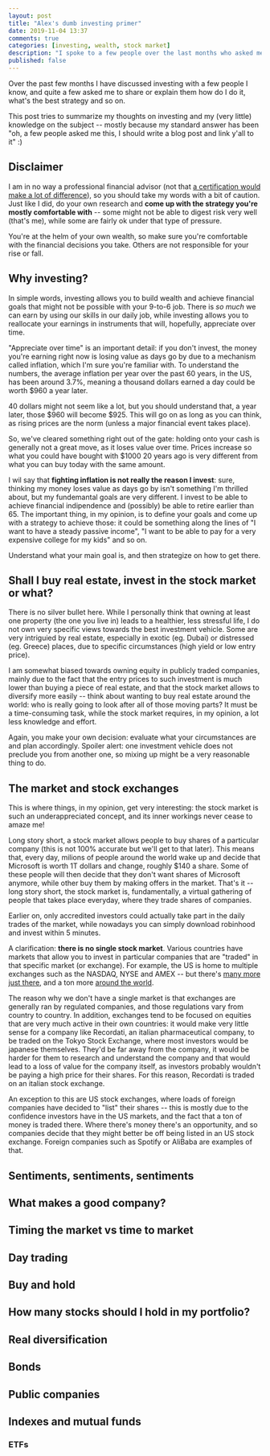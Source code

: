 ```yaml
---
layout: post
title: "Alex's dumb investing primer"
date: 2019-11-04 13:37
comments: true
categories: [investing, wealth, stock market]
description: "I spoke to a few people over the last months who asked me how could they get into investing: here are my advices and thoughts."
published: false
---
```


Over the past few months I have discussed investing with a few people I know,
and quite a few asked me to share or explain them how do I do it, what's the
best strategy and so on.

This post tries to summarize my thoughts on investing and my (very little)
knowledge on the subject -- mostly because my standard answer has been
"oh, a few people asked me this, I should write a blog post and link y'all
to it" :)

<!-- more -->

## Disclaimer

I am in no way a professional financial advisor (not that [a certification
would make a lot of difference](https://www.youtube.com/watch?v=gvZSpET11ZY&t=955s)),
so you should take my words with a bit of caution. Just like I did, do your own
research and **come up with the strategy you're mostly comfortable with** -- some
might not be able to digest risk very well (that's me), while some are fairly
ok under that type of pressure.

You're at the helm of your own wealth, so make sure you're comfortable with the
financial decisions you take. Others are not responsible for your rise or fall.

## Why investing?

In simple words, investing allows you to build wealth and achieve financial goals
that might not be possible with your 9-to-6 job. There is *so much* we can earn
by using our skills in our daily job, while investing allows you to reallocate
your earnings in instruments that will, hopefully, appreciate over time.

"Appreciate over time" is an important detail: if you don't invest, the money
you're earning right now is losing value as days go by due to a mechanism called
inflation, which I'm sure you're familiar with. To understand the numbers, the average
inflation per year over the past 60 years, in the US, has been around 3.7%, meaning
a thousand dollars earned a day could be worth $960 a year later.

40 dollars might not seem like a lot, but you should understand that, a year later, those
$960 will become $925. This will go on as long as you can think,
as rising prices are the norm (unless a major financial event takes place).

So, we've cleared something right out of the gate: holding onto your cash is
generally not a great move, as it loses value over time. Prices increase so what
you could have bought with $1000 20 years ago is very different from what you can buy
today with the same amount.

I wil say that **fighting inflation is not really the reason I invest**: sure,
thinking my money loses value as days go by isn't something I'm thrilled about,
but my fundemantal goals are very different. I invest to be able to achieve
financial indipendence and (possibly) be able to retire earlier than 65. The important thing,
in my opinion, is to define your goals and come up with a strategy to achieve those:
it could be something along the lines of "I want to have a steady passive income",
"I want to be able to pay for a very expensive college for my kids" and so on.

Understand what your main goal is, and then strategize on how to get there.

## Shall I buy real estate, invest in the stock market or what?

There is no silver bullet here. While I personally think that owning at least
one property (the one you live in) leads to a healthier, less stressful life,
I do not own very specific views towards the best investment vehicle. Some are
very intriguied by real estate, especially in exotic (eg. Dubai) or distressed
(eg. Greece) places, due to specific circumstances (high yield or low entry price).

I am somewhat biased towards owning equity in publicly traded companies, mainly due
to the fact that the entry prices to such investment is much lower than buying a piece
of real estate, and that the stock market allows to diversify more easily -- think about
wanting to buy real estate around the world: who is really going to look after all
of those moving parts? It must be a time-consuming task, while the stock market requires,
in my opinion, a lot less knowledge and effort.

Again, you make your own decision: evaluate what your circumstances are and plan
accordingly. Spoiler alert: one investment vehicle does not preclude you from
another one, so mixing up might be a very reasonable thing to do.

## The market and stock exchanges

This is where things, in my opinion, get very interesting: the stock market is such
an underappreciated concept, and its inner workings never cease to amaze me!

Long story short, a stock market allows people to buy shares of a particular company
(this is not 100% accurate but we'll get to that later). This means that, every day,
milions of people around the world wake up and decide that Microsoft is worth 1T
dollars and change, roughly $140 a share. Some of these people will then decide that
they don't want shares of Microsoft anymore, while other buy them by making offers
in the market. That's it -- long story short, the stock market is, fundamentally,
a virtual gathering of people that takes place everyday, where they trade shares of
companies.

Earlier on, only accredited investors could actually take part in the daily trades
of the market, while nowadays you can simply download robinhood and invest within
5 minutes.

A clarification: **there is no single stock market**. Various countries have markets
that allow you to invest in particular companies that are "traded" in that specific
market (or exchange). For example, the US is home to multiple exchanges such as the
NASDAQ, NYSE and AMEX -- but there's [many more just there](https://www.investopedia.com/ask/answers/08/security-market-usa.asp),
and a ton more [around the world](https://en.wikipedia.org/wiki/List_of_stock_exchanges).

The reason why we don't have a single market is that exchanges are generally ran by
regulated companies, and those regulations vary from country to country. In addition,
exchanges tend to be focused on equities that are very much active in their own countries:
it would make very little sense for a company like Recordati, an italian pharmaceutical
company, to be traded on the Tokyo Stock Exchange, where most investors would be
japanese themselves. They'd be far away from the company, it would be harder for them
to research and understand the company and that would lead to a loss of value for the
company itself, as investors probably wouldn't be paying a high price for their shares.
For this reason, Recordati is traded on an italian stock exchange.

An exception to this are US stock exchanges, where loads of foreign companies
have decided to "list" their shares -- this is mostly due to the confidence investors
have in the US markets, and the fact that a ton of money is traded there. Where there's
money there's an opportunity, and so companies decide that they might better be off
being listed in an US stock exchange. Foreign companies such as Spotify or AliBaba are
examples of that.

## Sentiments, sentiments, sentiments

## What makes a good company?

## Timing the market vs time to market

## Day trading

## Buy and hold

## How many stocks should I hold in my portfolio?

## Real diversification

## Bonds

## Public companies

## Indexes and mutual funds

### ETFs
